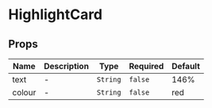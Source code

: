 # HighlightCard

## Props

<!-- @vuese:HighlightCard:props:start -->
|Name|Description|Type|Required|Default|
|---|---|---|---|---|
|text|-|`String`|`false`|146%|
|colour|-|`String`|`false`|red|

<!-- @vuese:HighlightCard:props:end -->


